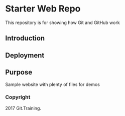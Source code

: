 # Starter Web Repo

This repository is for showing how Git and GitHub work

## Introduction

## Deployment

## Purpose

Sample website with plenty of files for demos

### Copyright

2017 Git.Training.
